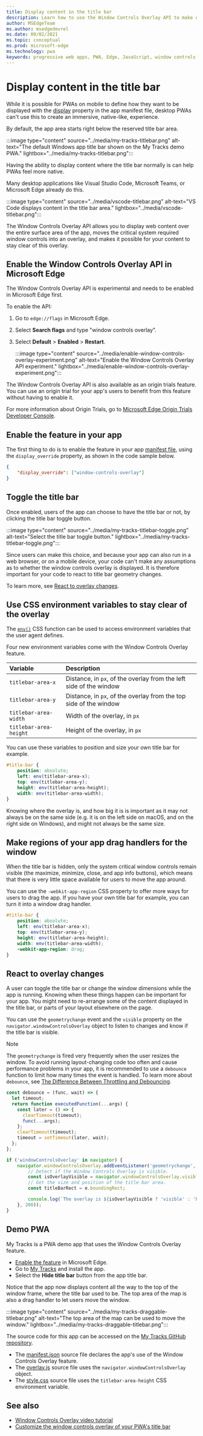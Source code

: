 ```yaml
---
title: Display content in the title bar
description: Learn how to use the Window Controls Overlay API to make use of the entire window area for your app.
author: MSEdgeTeam
ms.author: msedgedevrel
ms.date: 09/02/2021
ms.topic: conceptual
ms.prod: microsoft-edge
ms.technology: pwa
keywords: progressive web apps, PWA, Edge, JavaScript, window controls overlay, API
---
```

# Display content in the title bar

While it is possible for PWAs on mobile to define how they want to be displayed with the [display](https://developer.mozilla.org/docs/Web/Manifest/display) property in the app manifest file, desktop PWAs can't use this to create an immersive, native-like, experience.

By default, the app area starts right below the reserved title bar area.

:::image type="content" source="../media/my-tracks-titlebar.png" alt-text="The default Windows app title bar shown on the My Tracks demo PWA." lightbox="../media/my-tracks-titlebar.png":::

Having the ability to display content where the title bar normally is can help PWAs feel more native.

Many desktop applications like Visual Studio Code, Microsoft Teams, or Microsoft Edge already do this.

:::image type="content" source="../media/vscode-titlebar.png" alt-text="VS Code displays content in the title bar area." lightbox="../media/vscode-titlebar.png":::

The Window Controls Overlay API allows you to display web content over the entire surface area of the app, moves the critical system required window controls into an overlay, and makes it possible for your content to stay clear of this overlay.


<!-- ====================================================================== -->
## Enable the Window Controls Overlay API in Microsoft Edge

The Window Controls Overlay API is experimental and needs to be enabled in Microsoft Edge first.

To enable the API:

1.  Go to `edge://flags` in Microsoft Edge.
1.  Select **Search flags** and type "window controls overlay".
1.  Select **Default** > **Enabled** > **Restart**.

    :::image type="content" source="../media/enable-window-controls-overlay-experiment.png" alt-text="Enable the Window Controls Overlay API experiment." lightbox="../media/enable-window-controls-overlay-experiment.png":::

The Window Controls Overlay API is also available as an origin trials feature. You can use an origin trial for your app's users to benefit from this feature without having to enable it.

For more information about Origin Trials, go to [Microsoft Edge Origin Trials Developer Console](https://developer.microsoft.com/microsoft-edge/origin-trials).


<!-- ====================================================================== -->
## Enable the feature in your app

The first thing to do is to enable the feature in your app [manifest file](./web-app-manifests.md), using the `display_override` property, as shown in the code sample below.

```json
{
    "display_override": ["window-controls-overlay"]
}
```


<!-- ====================================================================== -->
## Toggle the title bar

Once enabled, users of the app can choose to have the title bar or not, by clicking the title bar toggle button.

:::image type="content" source="../media/my-tracks-titlebar-toggle.png" alt-text="Select the title bar toggle button." lightbox="../media/my-tracks-titlebar-toggle.png":::

Since users can make this choice, and because your app can also run in a web browser, or on a mobile device, your code can't make any assumptions as to whether the window controls overlay is displayed. It is therefore important for your code to react to title bar geometry changes.

To learn more, see [React to overlay changes](#react-to-overlay-changes).


<!-- ====================================================================== -->
## Use CSS environment variables to stay clear of the overlay

The [`env()`](https://developer.mozilla.org/docs/Web/CSS/env) CSS function can be used to access environment variables that the user agent defines.

Four new environment variables come with the Window Controls Overlay feature.

| Variable | Description |
|:--- |:---
| `titlebar-area-x` | Distance, in `px`, of the overlay from the left side of the window |
| `titlebar-area-y` | Distance, in `px`, of the overlay from the top side of the window |
| `titlebar-area-width` | Width of the overlay, in `px` |
| `titlebar-area-height` | Height of the overlay, in `px` |

You can use these variables to position and size your own title bar for example.

```css
#title-bar {
    position: absolute;
    left: env(titlebar-area-x);
    top: env(titlebar-area-y);
    height: env(titlebar-area-height);
    width: env(titlebar-area-width);
}
```

Knowing where the overlay is, and how big it is is important as it may not always be on the same side (e.g. it is on the left side on macOS, and on the right side on Windows), and might not always be the same size.


<!-- ====================================================================== -->
## Make regions of your app drag handlers for the window

When the title bar is hidden, only the system critical window controls remain visible (the maximize, minimize, close, and app info buttons), which means that there is very little space available for users to move the app around.

You can use the `-webkit-app-region` CSS property to offer more ways for users to drag the app. If you have your own title bar for example, you can turn it into a window drag handler.

```css
#title-bar {
    position: absolute;
    left: env(titlebar-area-x);
    top: env(titlebar-area-y);
    height: env(titlebar-area-height);
    width: env(titlebar-area-width);
    -webkit-app-region: drag;
}
```


<!-- ====================================================================== -->
## React to overlay changes

A user can toggle the title bar or change the window dimensions while the app is running. Knowing when these things happen can be important for your app. You might need to re-arrange some of the content displayed in the title bar, or parts of your layout elsewhere on the page.

You can use the `geometrychange` event and the `visible` property on the `navigator.windowControlsOverlay` object to listen to changes and know if the title bar is visible.

> [!NOTE]
> The `geometrychange` is fired very frequently when the user resizes the window. To avoid running layout-changing code too often and cause performance problems in your app, it is recommended to use a `debounce` function to limit how many times the event is handled.
> To learn more about `debounce`, see [The Difference Between Throttling and Debouncing](https://css-tricks.com/the-difference-between-throttling-and-debouncing/).

```javascript
const debounce = (func, wait) => {
  let timeout;
  return function executedFunction(...args) {
    const later = () => {
      clearTimeout(timeout);
      func(...args);
    };
    clearTimeout(timeout);
    timeout = setTimeout(later, wait);
  };
};

if ('windowControlsOverlay' in navigator) {
    navigator.windowControlsOverlay.addEventListener('geometrychange', debounce(e => {
        // Detect if the Window Controls Overlay is visible.
        const isOverlayVisible = navigator.windowControlsOverlay.visible;
        // Get the size and position of the title bar area.
        const titleBarRect = e.boundingRect;

        console.log(`The overlay is ${isOverlayVisible ? 'visible' : 'hidden'}, the title bar width is ${titleBarRect.width}px`);
    }, 200));
}
```


<!-- ====================================================================== -->
## Demo PWA

My Tracks is a PWA demo app that uses the Window Controls Overlay feature.

* [Enable the feature](#enable-the-feature-in-your-app) in Microsoft Edge.
* Go to [My Tracks](https://captainbrosset.github.io/mytracks/) and install the app.
* Select the **Hide title bar** button from the app title bar.

Notice that the app now displays content all the way to the top of the window frame, where the title bar used to be. The top area of the map is also a drag handler to let users move the window.

:::image type="content" source="../media/my-tracks-draggable-titlebar.png" alt-text="The top area of the map can be used to move the window." lightbox="../media/my-tracks-draggable-titlebar.png":::

The source code for this app can be accessed on the [My Tracks GitHub repository](https://github.com/captainbrosset/mytracks).

* The [manifest.json](https://github.com/captainbrosset/mytracks/blob/main/mytracks/manifest.json) source file declares the app's use of the Window Controls Overlay feature.
* The [overlay.js](https://github.com/captainbrosset/mytracks/blob/main/src/overlay.js) source file uses the `navigator.windowControlsOverlay` object.
* The [style.css](https://github.com/captainbrosset/mytracks/blob/main/mytracks/style.css) source file uses the `titlebar-area-height` CSS environment variable.


<!-- ====================================================================== -->
## See also

*   [Window Controls Overlay video tutorial](https://www.youtube.com/watch?v=NvClp35dFVI)
*   [Customize the window controls overlay of your PWA's title bar](https://web.dev/window-controls-overlay/)
